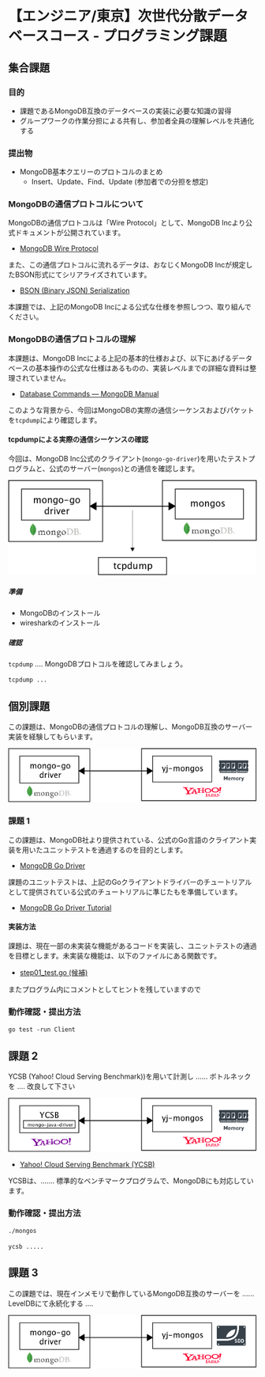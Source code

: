 # 【エンジニア/東京】次世代分散データベースコース - プログラミング課題

## 集合課題

### 目的

- 課題であるMongoDB互換のデータベースの実装に必要な知識の習得
- グループワークの作業分担による共有し、参加者全員の理解レベルを共通化する

### 提出物

- MongoDB基本クエリーのプロトコルのまとめ
  - Insert、Update、Find、Update (参加者での分担を想定)

### MongoDBの通信プロトコルについて

MongoDBの通信プロトコルは「Wire Protocol」として、MongoDB Incより公式ドキュメントが公開されています。

- [MongoDB Wire Protocol](https://docs.mongodb.com/manual/reference/mongodb-wire-protocol/)

また、この通信プロトコルに流れるデータは、おなじくMongoDB Incが規定したBSON形式にてシリアライズされています。

- [BSON (Binary JSON) Serialization](http://bsonspec.org)

本課題では、上記のMongoDB Incによる公式な仕様を参照しつつ、取り組んでください。

### MongoDBの通信プロトコルの理解

本課題は、MongoDB Incによる上記の基本的仕様および、以下にあげるデータベースの基本操作の公式な仕様はあるものの、実装レベルまでの詳細な資料は整理されていません。

- [Database Commands — MongoDB Manual](https://docs.mongodb.com/manual/reference/command/)

このような背景から、今回はMongoDBの実際の通信シーケンスおよびパケットを`tcpdump`により確認します。

#### tcpdumpによる実際の通信シーケンスの確認

今回は、MongoDB Inc公式のクライアント(`mongo-go-driver`)を用いたテストプログラムと、公式のサーバー(`mongos`)との通信を確認します。

![](img/mongoc-mongos.png)

##### 準備


- MongoDBのインストール
- wiresharkのインストール

##### 確認

`tcpdump` .... MongoDBプロトコルを確認してみましょう。



```
tcpdump ...
```

## 個別課題

この課題は、MongoDBの通信プロトコルの理解し、MongoDB互換のサーバー実装を経験してもらいます。

![](img/mongoc-yjmongos-mem.png)

### 課題 1

この課題は、MongoDB社より提供されている、公式のGo言語のクライアント実装を用いたユニットテストを通過するのを目的とします。

- [MongoDB Go Driver](https://github.com/mongodb/mongo-go-driver)

課題のユニットテストは、上記のGoクライアントドライバーのチュートリアルとして提供されている公式のチュートリアルに準じたもを準備しています。

- [MongoDB Go Driver Tutorial](https://www.mongodb.com/blog/post/mongodb-go-driver-tutorial)

#### 実装方法

課題は、現在一部の未実装な機能があるコードを実装し、ユニットテストの通過を目標とします。未実装な機能は、以下のファイルにある関数です。

- [step01_test.go (候補)](step01_test.go)

またプログラム内にコメントとしてヒントを残していますので

### 動作確認・提出方法


```
go test -run Client
```


## 課題 2

YCSB (Yahoo! Cloud Serving Benchmark))を用いて計測し ...... ボトルネックを .... 改良して下さい

![](img/mongoc-yjmongos-ycsb.png)

- [Yahoo! Cloud Serving Benchmark (YCSB)](https://github.com/brianfrankcooper/YCSB/wiki)

YCSBは、....... 標準的なベンチマークプログラムで、MongoDBにも対応しています。

### 動作確認・提出方法

```
./mongos

ycsb ..... 
```


## 課題 3

この課題では、現在インメモリで動作しているMongoDB互換のサーバーを ...... LevelDBにて永続化する ....

![](img/mongoc-yjmongos-ssd.png)
